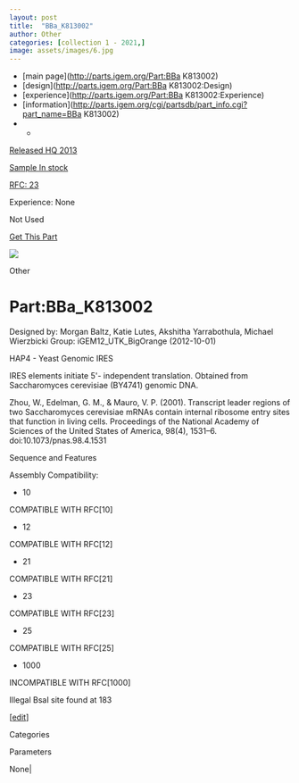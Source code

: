 ```yaml
---
layout: post
title:  "BBa_K813002"
author: Other
categories: [collection 1 - 2021,] 
image: assets/images/6.jpg
---
```



  * [main page](http://parts.igem.org/Part:BBa K813002)
  * [design](http://parts.igem.org/Part:BBa K813002:Design)
  * [experience](http://parts.igem.org/Part:BBa K813002:Experience)
  * [information](http://parts.igem.org/cgi/partsdb/part_info.cgi?part_name=BBa K813002)
  *   * 

[Released HQ 2013](http://parts.igem.org/Help:Part_Status_Box)

[Sample In stock](http://parts.igem.org/Help:Part_Status_Box)

[RFC: 23 ](http://parts.igem.org/Help:Part_Status_Box)

Experience: None

Not Used

[ Get This Part](http://parts.igem.org/partsdb/get_part.cgi?part=BBa_K813002)

![](http://parts.igem.org/images/partbypart/icon_other.png)

Other

# Part:BBa_K813002

Designed by: Morgan Baltz, Katie Lutes, Akshitha Yarrabothula, Michael
Wierzbicki   Group: iGEM12_UTK_BigOrange   (2012-10-01)

HAP4 - Yeast Genomic IRES

IRES elements initiate 5'- independent translation. Obtained from
Saccharomyces cerevisiae (BY4741) genomic DNA.

Zhou, W., Edelman, G. M., & Mauro, V. P. (2001). Transcript leader regions of
two Saccharomyces cerevisiae mRNAs contain internal ribosome entry sites that
function in living cells. Proceedings of the National Academy of Sciences of
the United States of America, 98(4), 1531–6. doi:10.1073/pnas.98.4.1531

Sequence and Features

  

Assembly Compatibility:

  * 10

COMPATIBLE WITH RFC[10]

  * 12

COMPATIBLE WITH RFC[12]

  * 21

COMPATIBLE WITH RFC[21]

  * 23

COMPATIBLE WITH RFC[23]

  * 25

COMPATIBLE WITH RFC[25]

  * 1000

INCOMPATIBLE WITH RFC[1000]

Illegal BsaI site found at 183  

  

[[edit](http://parts.igem.org/partsdb/part_info.cgi?part_name=BBa_K813002)]

Categories

Parameters

None|

